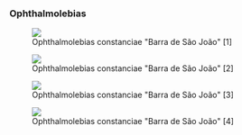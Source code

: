 ### Ophthalmolebias

<figure>
  <img src="https://thekillifish.net/index_ATTACHMENTS/20250123_constanciae_6108.jpg" />
  <figcaption>Ophthalmolebias constanciae "Barra de São João" [1]</figcaption>
</figure>

<figure>
  <img src="https://thekillifish.net/index_ATTACHMENTS/20250123_constanciae_6083.jpg" />
  <figcaption>Ophthalmolebias constanciae "Barra de São João" [2]</figcaption>
</figure>

<figure>
  <img src="https://thekillifish.net/index_ATTACHMENTS/20250123_constanciae_6103.jpg" />
  <figcaption>Ophthalmolebias constanciae "Barra de São João" [3]</figcaption>
</figure>

<figure>
  <img src="https://thekillifish.net/index_ATTACHMENTS/20250123_constanciae_5602.jpg" />
  <figcaption>Ophthalmolebias constanciae "Barra de São João" [4]</figcaption>
</figure>
